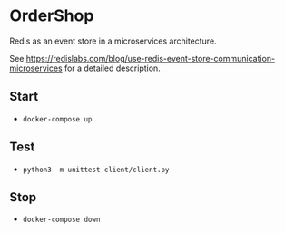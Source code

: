 # OrderShop
Redis as an event store in a microservices architecture.

See https://redislabs.com/blog/use-redis-event-store-communication-microservices for a detailed description.

## Start
- `docker-compose up`

## Test
- `python3 -m unittest client/client.py`

## Stop
- `docker-compose down`
